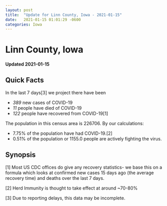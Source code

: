 ```yaml
---
layout: post
title:  "Update for Linn County, Iowa - 2021-01-15"
date:   2021-01-15 01:01:29 -0600
categories: Iowa
---
```


# Linn County, Iowa
#### Updated 2021-01-15

## Quick Facts

In the last 7 days[3] we project there have been
- *389* new cases of COVID-19
- *11* people have died of COVID-19
- *122* people have recovered from COVID-19[1]

The population in this census area is 226706. By our calculations:
- 7.75% of the population have had COVID-19.[2]
- 0.51% of the population or 1155.0 people are actively fighting the virus.

## Synopsis




[1] Most US CDC offices do give any recovery statistics- we base this on a formula which looks at confirmed new cases
15 days ago (the average recovery time) and deaths over the last 7 days.

[2] Herd Immunity is thought to take effect at around ~70-80%

[3] Due to reporting delays, this data may be incomplete.
 
    